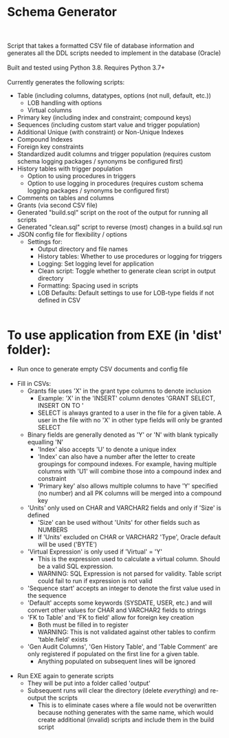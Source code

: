 # Schema Generator
<br/><br/>
Script that takes a formatted CSV file of database information and generates all the DDL scripts needed to implement in the database (Oracle)
<br/><br/>
Built and tested using Python 3.8. Requires Python 3.7+
<br/><br/>
Currently generates the following scripts:
- Table (including columns, datatypes, options (not null, default, etc.))
    - LOB handling with options
	- Virtual columns
- Primary key (including index and constraint; compound keys)
- Sequences (including custom start value and trigger population)
- Additional Unique (with constraint) or Non-Unique Indexes
- Compound Indexes
- Foreign key constraints
- Standardized audit columns and trigger population (requires custom schema logging packages / synonyms be configured first)
- History tables with trigger population 
    - Option to using procedures in triggers
    - Option to use logging in procedures (requires custom schema logging packages / synonyms be configured first)
- Comments on tables and columns
- Grants (via second CSV file)
- Generated "build.sql" script on the root of the output for running all scripts
- Generated "clean.sql" script to reverse (most) changes in a build.sql run
- JSON config file for flexibility / options
	- Settings for:
		- Output directory and file names
		- History tables: Whether to use procedures or logging for triggers
		- Logging: Set logging level for application
		- Clean script: Toggle whether to generate clean script in output directory
		- Formatting: Spacing used in scripts
		- LOB Defaults: Default settings to use for LOB-type fields if not defined in CSV
<br/><br/>
# To use application from EXE (in 'dist' folder):
- Run once to generate empty CSV documents and config file
<br/><br/>
- Fill in CSVs:
    - Grants file uses 'X' in the grant type columns to denote inclusion
        - Example: 'X' in the 'INSERT' column denotes 'GRANT SELECT, INSERT ON <x> TO <y>'
        - SELECT is always granted to a user in the file for a given table. A user in the file with no 'X' in other type fields will only be granted SELECT
    - Binary fields are generally denoted as 'Y' or 'N' with blank typically equalling 'N'
        - 'Index' also accepts 'U' to denote a unique index
		- 'Index' can also have a number after the letter to create groupings for compound indexes. For example, having multiple columns with 'U1' will combine those into a compound index and constraint
		- 'Primary key' also allows multiple columns to have 'Y' specified (no number) and all PK columns will be merged into a compound key
    - 'Units' only used on CHAR and VARCHAR2 fields and only if 'Size' is defined
        - 'Size' can be used without 'Units' for other fields such as NUMBERS
        - If 'Units' excluded on CHAR or VARCHAR2 'Type', Oracle default will be used ('BYTE')
	- 'Virtual Expression' is only used if 'Virtual' = 'Y'
		- This is the expression used to calculate a virtual column. Should be a valid SQL expression.
		- WARNING: SQL Expression is not parsed for validity. Table script could fail to run if expression is not valid
    - 'Sequence start' accepts an integer to denote the first value used in the sequence
    - 'Default' accepts some keywords (SYSDATE, USER, etc.) and will convert other values for CHAR and VARCHAR2 fields to strings
    - 'FK to Table' and 'FK to field' allow for foreign key creation
        - Both must be filled in to register
        - WARNING: This is not validated against other tables to confirm 'table.field' exists
    - 'Gen Audit Columns', 'Gen History Table', and 'Table Comment' are only registered if populated on the first line for a given table.
        - Anything populated on subsequent lines will be ignored
<br/><br/>
- Run EXE again to generate scripts 
    - They will be put into a folder called 'output'
    - Subsequent runs will clear the directory (delete *everything*) and re-output the scripts
        - This is to eliminate cases where a file would not be overwritten because nothing generates with the same name, which would create additional (invalid) scripts and include them in the build script
